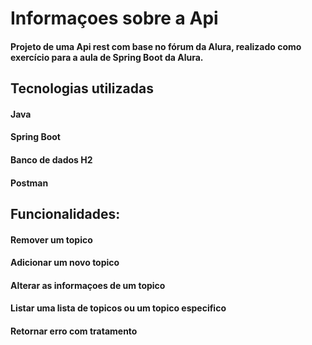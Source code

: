 # Informaçoes sobre a Api

#### Projeto de uma Api rest com base no fórum da Alura, realizado como exercício para a aula de Spring Boot da Alura.

## Tecnologias utilizadas

#### Java
#### Spring Boot
#### Banco de dados H2
#### Postman

## Funcionalidades:

#### Remover um topico
#### Adicionar um novo topico
#### Alterar as informaçoes de um topico
#### Listar uma lista de topicos ou um topico especifico
#### Retornar erro com tratamento
